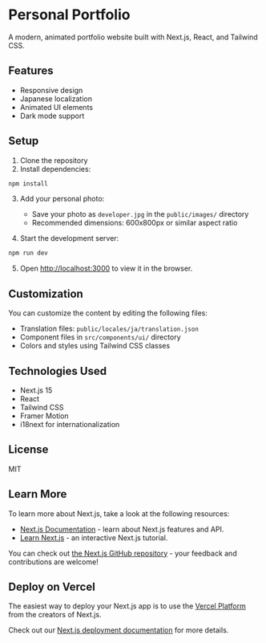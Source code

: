 # Personal Portfolio

A modern, animated portfolio website built with Next.js, React, and Tailwind CSS.

## Features

- Responsive design
- Japanese localization
- Animated UI elements
- Dark mode support

## Setup

1. Clone the repository
2. Install dependencies:

```bash
npm install
```

3. Add your personal photo:
   - Save your photo as `developer.jpg` in the `public/images/` directory 
   - Recommended dimensions: 600x800px or similar aspect ratio

4. Start the development server:

```bash
npm run dev
```

5. Open [http://localhost:3000](http://localhost:3000) to view it in the browser.

## Customization

You can customize the content by editing the following files:

- Translation files: `public/locales/ja/translation.json`
- Component files in `src/components/ui/` directory
- Colors and styles using Tailwind CSS classes

## Technologies Used

- Next.js 15
- React
- Tailwind CSS
- Framer Motion
- i18next for internationalization

## License

MIT

## Learn More

To learn more about Next.js, take a look at the following resources:

- [Next.js Documentation](https://nextjs.org/docs) - learn about Next.js features and API.
- [Learn Next.js](https://nextjs.org/learn) - an interactive Next.js tutorial.

You can check out [the Next.js GitHub repository](https://github.com/vercel/next.js) - your feedback and contributions are welcome!

## Deploy on Vercel

The easiest way to deploy your Next.js app is to use the [Vercel Platform](https://vercel.com/new?utm_medium=default-template&filter=next.js&utm_source=create-next-app&utm_campaign=create-next-app-readme) from the creators of Next.js.

Check out our [Next.js deployment documentation](https://nextjs.org/docs/app/building-your-application/deploying) for more details.
